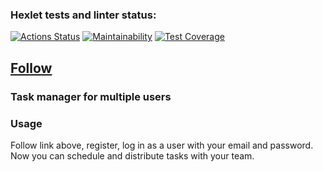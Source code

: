 ### Hexlet tests and linter status:
[![Actions Status](https://github.com/denbon05/backend-project-lvl4/workflows/hexlet-check/badge.svg)](https://github.com/denbon05/backend-project-lvl4/actions)
[![Maintainability](https://api.codeclimate.com/v1/badges/1f7060b57d451b31aa11/maintainability)](https://codeclimate.com/github/denbon05/backend-project-lvl4/maintainability)
[![Test Coverage](https://api.codeclimate.com/v1/badges/1f7060b57d451b31aa11/test_coverage)](https://codeclimate.com/github/denbon05/backend-project-lvl4/test_coverage)

## <a target="_blank" href="https://task-manager-prod.herokuapp.com/">Follow</a>

### Task manager for multiple users

### Usage
<p>Follow link above, register, log in as a user with your email and password. Now you can schedule and distribute tasks with your team.</p> 
